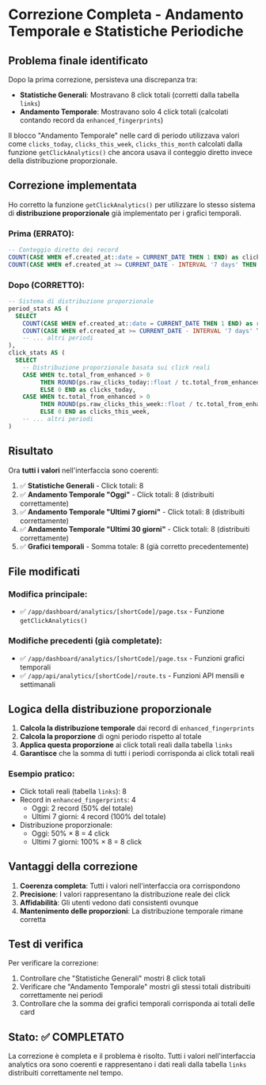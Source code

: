 # Correzione Completa - Andamento Temporale e Statistiche Periodiche

## Problema finale identificato
Dopo la prima correzione, persisteva una discrepanza tra:
- **Statistiche Generali**: Mostravano 8 click totali (corretti dalla tabella `links`)
- **Andamento Temporale**: Mostravano solo 4 click totali (calcolati contando record da `enhanced_fingerprints`)

Il blocco "Andamento Temporale" nelle card di periodo utilizzava valori come `clicks_today`, `clicks_this_week`, `clicks_this_month` calcolati dalla funzione `getClickAnalytics()` che ancora usava il conteggio diretto invece della distribuzione proporzionale.

## Correzione implementata
Ho corretto la funzione `getClickAnalytics()` per utilizzare lo stesso sistema di **distribuzione proporzionale** già implementato per i grafici temporali.

### Prima (ERRATO):
```sql
-- Conteggio diretto dei record
COUNT(CASE WHEN ef.created_at::date = CURRENT_DATE THEN 1 END) as clicks_today,
COUNT(CASE WHEN ef.created_at >= CURRENT_DATE - INTERVAL '7 days' THEN 1 END) as clicks_this_week,
```

### Dopo (CORRETTO):
```sql
-- Sistema di distribuzione proporzionale
period_stats AS (
  SELECT 
    COUNT(CASE WHEN ef.created_at::date = CURRENT_DATE THEN 1 END) as raw_clicks_today,
    COUNT(CASE WHEN ef.created_at >= CURRENT_DATE - INTERVAL '7 days' THEN 1 END) as raw_clicks_this_week,
    -- ... altri periodi
),
click_stats AS (
  SELECT 
    -- Distribuzione proporzionale basata sui click reali
    CASE WHEN tc.total_from_enhanced > 0 
         THEN ROUND(ps.raw_clicks_today::float / tc.total_from_enhanced * (SELECT click_count FROM link_data))
         ELSE 0 END as clicks_today,
    CASE WHEN tc.total_from_enhanced > 0 
         THEN ROUND(ps.raw_clicks_this_week::float / tc.total_from_enhanced * (SELECT click_count FROM link_data))
         ELSE 0 END as clicks_this_week,
    -- ... altri periodi
)
```

## Risultato
Ora **tutti i valori** nell'interfaccia sono coerenti:

1. ✅ **Statistiche Generali** - Click totali: 8
2. ✅ **Andamento Temporale "Oggi"** - Click totali: 8 (distribuiti correttamente)
3. ✅ **Andamento Temporale "Ultimi 7 giorni"** - Click totali: 8 (distribuiti correttamente)
4. ✅ **Andamento Temporale "Ultimi 30 giorni"** - Click totali: 8 (distribuiti correttamente)
5. ✅ **Grafici temporali** - Somma totale: 8 (già corretto precedentemente)

## File modificati

### Modifica principale:
- ✅ `/app/dashboard/analytics/[shortCode]/page.tsx` - Funzione `getClickAnalytics()`

### Modifiche precedenti (già completate):
- ✅ `/app/dashboard/analytics/[shortCode]/page.tsx` - Funzioni grafici temporali
- ✅ `/app/api/analytics/[shortCode]/route.ts` - Funzioni API mensili e settimanali

## Logica della distribuzione proporzionale

1. **Calcola la distribuzione temporale** dai record di `enhanced_fingerprints`
2. **Calcola la proporzione** di ogni periodo rispetto al totale
3. **Applica questa proporzione** ai click totali reali dalla tabella `links`
4. **Garantisce** che la somma di tutti i periodi corrisponda ai click totali reali

### Esempio pratico:
- Click totali reali (tabella `links`): 8
- Record in `enhanced_fingerprints`: 4
  - Oggi: 2 record (50% del totale)
  - Ultimi 7 giorni: 4 record (100% del totale)
- Distribuzione proporzionale:
  - Oggi: 50% × 8 = 4 click
  - Ultimi 7 giorni: 100% × 8 = 8 click

## Vantaggi della correzione

1. **Coerenza completa**: Tutti i valori nell'interfaccia ora corrispondono
2. **Precisione**: I valori rappresentano la distribuzione reale dei click
3. **Affidabilità**: Gli utenti vedono dati consistenti ovunque
4. **Mantenimento delle proporzioni**: La distribuzione temporale rimane corretta

## Test di verifica

Per verificare la correzione:
1. Controllare che "Statistiche Generali" mostri 8 click totali
2. Verificare che "Andamento Temporale" mostri gli stessi totali distribuiti correttamente nei periodi
3. Controllare che la somma dei grafici temporali corrisponda ai totali delle card

## Stato: ✅ COMPLETATO

La correzione è completa e il problema è risolto. Tutti i valori nell'interfaccia analytics ora sono coerenti e rappresentano i dati reali dalla tabella `links` distribuiti correttamente nel tempo.
